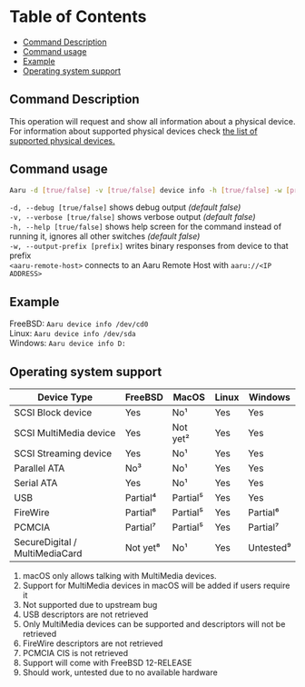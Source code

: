 # Table of Contents

- [Command Description](#command-description)
- [Command usage](#command-usage)
- [Example](#example)
- [Operating system support](#operating-system-support)

## Command Description

This operation will request and show all information about a physical device. For information about supported physical
devices check [the list of supported physical devices.](../faq/supported-devices.md)

## Command usage

```bash
Aaru -d [true/false] -v [true/false] device info -h [true/false] -w [prefix] <device-path/aaru-remote-host>
```

`-d, --debug [true/false]` shows debug output *(default false)*                            
`-v, --verbose [true/false]` shows verbose output *(default false)*                           
`-h, --help [true/false]` shows help screen for the command instead of running it, ignores all other switches *(default
false)*           
`-w, --output-prefix [prefix]` writes binary responses from device to that prefix       
```<aaru-remote-host>``` connects to an Aaru Remote Host with ```aaru://<IP ADDRESS>```

## Example

FreeBSD: `Aaru device info /dev/cd0`   
Linux: `Aaru device info /dev/sda`    
Windows: `Aaru device info D:`

## Operating system support

| Device Type                    | FreeBSD  | MacOS    | Linux | Windows   |
|--------------------------------|----------|----------|-------|-----------|
| SCSI Block device              | Yes      | No¹      | Yes   | Yes       |
| SCSI MultiMedia device         | Yes      | Not yet² | Yes   | Yes       |
| SCSI Streaming device          | Yes      | No¹      | Yes   | Yes       |
| Parallel ATA                   | No³      | No¹      | Yes   | Yes       |
| Serial ATA                     | Yes      | No¹      | Yes   | Yes       |
| USB                            | Partial⁴ | Partial⁵ | Yes   | Yes       |
| FireWire                       | Partial⁶ | Partial⁵ | Yes   | Partial⁶  |
| PCMCIA                         | Partial⁷ | Partial⁵ | Yes   | Partial⁷  |
| SecureDigital / MultiMediaCard | Not yet⁸ | No¹      | Yes   | Untested⁹ |

1. macOS only allows talking with MultiMedia devices.
2. Support for MultiMedia devices in macOS will be added if users require it
3. Not supported due to upstream bug
4. USB descriptors are not retrieved
5. Only MultiMedia devices can be supported and descriptors will not be retrieved
6. FireWire descriptors are not retrieved
7. PCMCIA CIS is not retrieved
8. Support will come with FreeBSD 12-RELEASE
9. Should work, untested due to no available hardware
